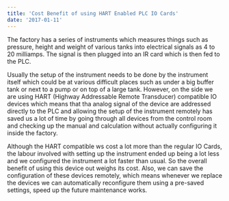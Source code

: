 ```yaml
---
title: 'Cost Benefit of using HART Enabled PLC IO Cards'
date: '2017-01-11'
---
```


The factory has a series of instruments which measures things such as pressure, height and weight of various tanks into electrical signals as 4 to 20 milliamps. The signal is then plugged into an IR card which is then fed to the PLC. 

Usually the setup of the instrument needs to be done by the instrument itself which could be at various difficult places such as under a big buffer tank or next to a pump or on top of a large tank. However, on the side we are using HART (Highway Addressable Remote Transducer) compatible IO devices which means that tha analog signal of the device are addressed directly to the PLC and allowing the setup of the instrument remotely has saved us a lot of time by going through all devices from the control room and checking up the manual and calculation without actually configuring it inside the factory. 

Although the HART compatible ws cost a lot more than the regular IO Cards, the labour involved with setting up the instrument ended up being a lot less and we configured the instrument a lot faster than usual. So the overall  benefit of using this device out weighs its cost. Also, we can save the configuration of these devices remotely, which means whenever we replace the devices we can automatically reconfigure them using a pre-saved settings, speed up the future maintenance works. 